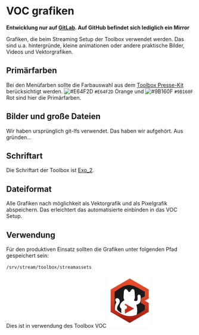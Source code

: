  VOC grafiken
====================

**Entwicklung nur auf [GitLab](https://gitlab.com/ToolboxBodensee/streaming/streamassets). Auf GitHub befindet sich lediglich ein Mirror**

Grafiken, die beim Streaming Setup der Toolbox verwendet werden.
Das sind u.a. hintergründe, kleine animationen oder andere praktische Bilder, Videos und Vektorgrafiken.


 Primärfarben
------------------
Bei den Menüfarben sollte die Farbauswahl aus dem [Toolbox Presse-Kit](https://github.com/ToolboxBodensee/presskit) berücksichtigt werden. ![#E64F2D](https://placehold.it/15/E64F2D/000000?text=+) `#E64F2D` Orange und ![#9B160F](https://placehold.it/15/9B160F/000000?text=+) `#9B160F` Rot sind hier die Primärfarben.


 Bilder und große Dateien
---------------------------
Wir haben ursprünglich git-lfs verwendet. Das haben wir aufgehört. Aus gründen...

 Schriftart
------------
Die Schriftart der Toolbox ist [Exo_2](https://github.com/ToolboxBodensee/toolbox-voc_ansible/tree/master/files/Exo_2).


 Dateiformat
-------------
Alle Grafiken nach möglichkeit als Vektorgrafik und als Pixelgrafik abspeichern. Das erleichtert das automatisierte einbinden in das VOC Setup.


 Verwendung
------------

Für den produktiven Einsatz sollten die Grafiken unter folgenden Pfad gespeichert sein:

````bash
/srv/stream/toolbox/streamassets
```` 

Dies ist in verwendung des Toolbox VOC
![Toolbox VOC](.github/toolbox-voc.svg "Toolbox VOC")
